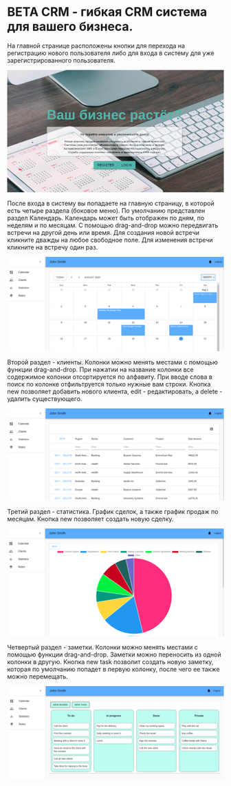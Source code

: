 # BETA CRM - гибкая CRM система для вашего бизнеса.

На главной странице расположены кнопки для перехода на регистрацию нового пользователя либо для входа в систему для уже зарегистрированного пользователя.

![Alt text](frontend/public/images/homepage.png?raw=true "homepage")

После входа в систему вы попадаете на главную страницу, в которой есть четыре раздела (боковое меню).
По умолчанию представлен раздел Календарь. Календарь может быть отображен по дням, по неделям и по месяцам. С помощью drag-and-drop можно передвигать встречи на другой день или время. Для создания новой встречи кликните дважды на любое свободное поле. Для изменения встречи кликните на встречу один раз.

![Alt text](frontend/public/images/calendar.png?raw=true "calendar")

Второй раздел - клиенты. Колонки можно менять местами с помощью функции drag-and-drop. При нажатии на название колонки все содержимое колонки отсортируется по алфавиту. При вводе слова в поиск по колонке отфильтруется только нужные вам строки. Кнопка new позволяет добавить нового клиента, edit - редактировать, а delete - удалить существующего.

![Alt text](frontend/public/images/clients.png?raw=true "clients")

Третий раздел - статистика. График сделок, а также график продаж по месяцам.
Кнопка new позволяет создать новую сделку.

![Alt text](frontend/public/images/statistics.png?raw=true "statistics")

Четвертый раздел - заметки. Колонки можно менять местами с помощью функции drag-and-drop. Заметки можно переносить из одной колонки в другую.
Кнопка new task позволит создать новую заметку, которая по умолчанию попадет в первую колонку, после чего ее также можно перемещать.

![Alt text](frontend/public/images/notes.png?raw=true "notes")
